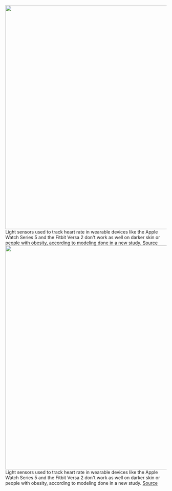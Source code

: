 <img src='https://cdn.vox-cdn.com/thumbor/GqW9zZtef66l99ht6pUw3buvM7I=/0x0:2040x1360/1200x800/filters:focal(857x517:1183x843)/cdn.vox-cdn.com/uploads/chorus_image/image/70417203/akrales_171113_2119_0074.0.jpg' width='700px' /><br/>
Light sensors used to track heart rate in wearable devices like the Apple Watch Series 5 and the Fitbit Versa 2 don't work as well on darker skin or people with obesity, according to modeling done in a new study.
<a href='https://www.theverge.com/2022/1/21/22893133/apple-fitbit-heart-rate-sensor-skin-tone-obesity'> Source <a/><img src='https://cdn.vox-cdn.com/thumbor/GqW9zZtef66l99ht6pUw3buvM7I=/0x0:2040x1360/1200x800/filters:focal(857x517:1183x843)/cdn.vox-cdn.com/uploads/chorus_image/image/70417203/akrales_171113_2119_0074.0.jpg' width='700px' /><br/>
Light sensors used to track heart rate in wearable devices like the Apple Watch Series 5 and the Fitbit Versa 2 don't work as well on darker skin or people with obesity, according to modeling done in a new study.
<a href='https://www.theverge.com/2022/1/21/22893133/apple-fitbit-heart-rate-sensor-skin-tone-obesity'> Source <a/>